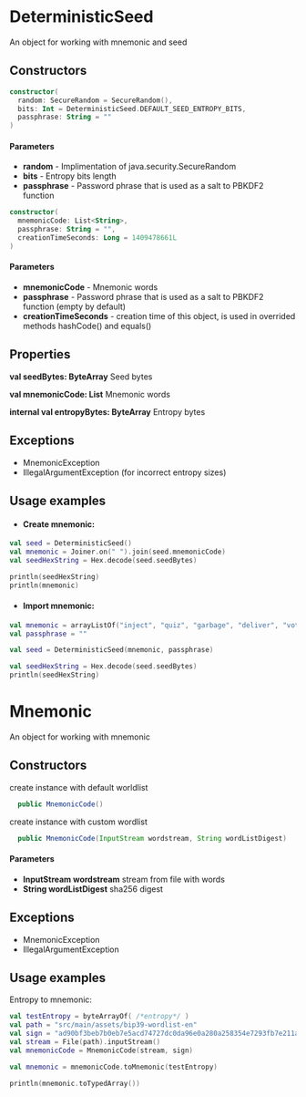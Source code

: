 # DeterministicSeed
An object for working with mnemonic and seed

## Constructors

```kotlin
constructor(
  random: SecureRandom = SecureRandom(),
  bits: Int = DeterministicSeed.DEFAULT_SEED_ENTROPY_BITS,
  passphrase: String = ""
)
```

#### Parameters
* **random** - Implimentation of java.security.SecureRandom
* **bits** - Entropy bits length
* **passphrase** - Password phrase that is used as a salt to PBKDF2 function

```kotlin
constructor(
  mnemonicCode: List<String>,
  passphrase: String = "",
  creationTimeSeconds: Long = 1409478661L
)
```

#### Parameters
* **mnemonicCode** - Mnemonic words
* **passphrase** - Password phrase that is used as a salt to PBKDF2 function (empty by default)
* **creationTimeSeconds** - creation time of this object, is used in overrided methods hashCode() and equals()

## Properties

**val seedBytes: ByteArray** Seed bytes

**val mnemonicCode: List<String>** Mnemonic words

**internal val entropyBytes: ByteArray** Entropy bytes
    
## Exceptions
* MnemonicException
* IllegalArgumentException (for incorrect entropy sizes)

## Usage examples

 * #### Create mnemonic:

```kotlin 
val seed = DeterministicSeed()
val mnemonic = Joiner.on(" ").join(seed.mnemonicCode)
val seedHexString = Hex.decode(seed.seedBytes)

println(seedHexString)
println(mnemonic)
```

* #### Import mnemonic:

```kotlin 
val mnemonic = arrayListOf("inject", "quiz", "garbage", "deliver", "vote", "stay", "slush", "south", "security", "focus", "tiny", "cruel")
val passphrase = "" 

val seed = DeterministicSeed(mnemonic, passphrase)

val seedHexString = Hex.decode(seed.seedBytes)
println(seedHexString)
```

# Mnemonic
An object for working with mnemonic 

## Constructors

create instance with default worldlist
```java
  public MnemonicCode()
```

create instance with custom wordlist
```java
  public MnemonicCode(InputStream wordstream, String wordListDigest)
```
#### Parameters
* **InputStream wordstream** stream from file with words
* **String wordListDigest** sha256 digest
    
## Exceptions
* MnemonicException
* IllegalArgumentException

## Usage examples

Entropy to mnemonic:
```kotlin
val testEntropy = byteArrayOf( /*entropy*/ )
val path = "src/main/assets/bip39-wordlist-en"
val sign = "ad90bf3beb7b0eb7e5acd74727dc0da96e0a280a258354e7293fb7e211ac03db"
val stream = File(path).inputStream()
val mnemonicCode = MnemonicCode(stream, sign)

val mnemonic = mnemonicCode.toMnemonic(testEntropy)

println(mnemonic.toTypedArray())
```
